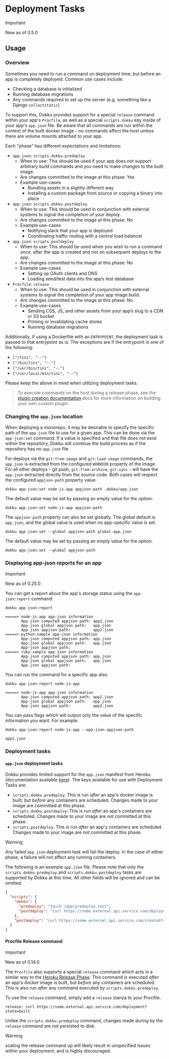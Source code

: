 # Deployment Tasks

> [!IMPORTANT]
> New as of 0.5.0

## Usage

### Overview

Sometimes you need to run a command on deployment time, but before an app is completely deployed. Common use cases include:

- Checking a database is initialized
- Running database migrations
- Any commands required to set up the server (e.g. something like a Django `collectstatic`)

To support this, Dokku provides support for a special `release` command within your app's `Procfile`, as well as a special `scripts.dokku` key inside of your app's `app.json` file. Be aware that all commands are run within the context of the built docker image - no commands affect the host unless there are volume mounts attached to your app.

Each "phase" has different expectations and limitations:

- `app.json`: `scripts.dokku.predeploy`
    - When to use: This should be used if your app does not support arbitrary build commands and you need to make changes to the built image.
    - Are changes committed to the image at this phase: Yes
    - Example use-cases
        - Bundling assets in a slightly different way
        - Installing a custom package from source or copying a binary into place
- `app.json`: `scripts.dokku.postdeploy`
    - When to use: This should be used in conjunction with external systems to signal the completion of your deploy.
    - Are changes committed to the image at this phase: No
    - Example use-cases
        - Notifying slack that your app is deployed
        - Coordinating traffic routing with a central load balancer
- `app.json`: `scripts.postdeploy`
    - When to use: This should be used when you wish to run a command _once_, after the app is created and not on subsequent deploys to the app.
    - Are changes committed to the image at this phase: No
    - Example use-cases
        - Setting up OAuth clients and DNS
        - Loading seed/test data into the app’s test database
- `Procfile`: `release`
    - When to use: This should be used in conjunction with external systems to signal the completion of your app image build.
    - Are changes committed to the image at this phase: No
    - Example use-cases
        - Sending CSS, JS, and other assets from your app’s slug to a CDN or S3 bucket
        - Priming or invalidating cache stores
        - Running database migrations

Additionally, if using a Dockerfile with an `ENTRYPOINT`, the deployment task is passed to that entrypoint as is. The exceptions are if the entrypoint is one of the following:

- `["/tini", "--"]`
- `["/bin/tini", "--"]`
- `["/usr/bin/tini", "--"]`
- `["/usr/local/bin/tini", "--"]`

Please keep the above in mind when utilizing deployment tasks.

> To execute commands on the host during a release phase, see the [plugin creation documentation](/docs/development/plugin-creation.md) docs for more information on building your own custom plugin.

### Changing the `app.json` location

When deploying a monorepo, it may be desirable to specify the specific path of the `app.json` file to use for a given app. This can be done via the `app-json:set` command. If a value is specified and that file does not exist within the repository, Dokku will continue the build process as if the repository has no `app.json` file.

For deploys via the `git:from-image` and `git:load-image` commands, the `app.json` is extracted from the configured `WORKDIR` property of the image. For all other deploys - git push, `git:from-archive`, `git:sync` - will have the `app.json` extracted directly from the source code. Both cases will respect the configured `appjson-path` property value.

```shell
dokku app-json:set node-js-app appjson-path .dokku/app.json
```

The default value may be set by passing an empty value for the option:

```shell
dokku app-json:set node-js-app appjson-path
```

The `appjson-path` property can also be set globally. The global default is `app.json`, and the global value is used when no app-specific value is set.

```shell
dokku app-json:set --global appjson-path global-app.json
```

The default value may be set by passing an empty value for the option.

```shell
dokku app-json:set --global appjson-path
```

### Displaying app-json reports for an app

> [!IMPORTANT]
> New as of 0.25.0

You can get a report about the app's storage status using the `app-json:report` command:

```shell
dokku app-json:report
```

```
=====> node-js-app app-json information
       App-json computed appjson path: app2.json
       App-json global appjson path:   app.json
       App-json appjson path:          app2.json
=====> python-sample app-json information
       App-json computed appjson path: app.json
       App-json global appjson path:   app.json
       App-json appjson path:
=====> ruby-sample app-json information
       App-json computed appjson path: app.json
       App-json global appjson path:   app.json
       App-json appjson path:
```

You can run the command for a specific app also.

```shell
dokku app-json:report node-js-app
```

```
=====> node-js-app app-json information
       App-json computed appjson path: app2.json
       App-json global appjson path:   app.json
       App-json appjson path:          app2.json
```

You can pass flags which will output only the value of the specific information you want. For example:

```shell
dokku app-json:report node-js-app --app-json-appjson-path
```

```
app2.json
```

### Deployment tasks

#### `app.json` deployment tasks

Dokku provides limited support for the `app.json` manifest from Heroku (documentation available [here](https://devcenter.heroku.com/articles/app-json-schema)). The keys available for use with Deployment Tasks are:

- `scripts.dokku.predeploy`: This is run _after_ an app's docker image is built, but _before_ any containers are scheduled. Changes made to your image are committed at this phase.
- `scripts.dokku.postdeploy`: This is run _after_ an app's containers are scheduled. Changes made to your image are _not_ committed at this phase.
- `scripts.postdeploy`: This is run _after_ an app's containers are scheduled. Changes made to your image are _not_ committed at this phase.

> [!WARNING]
> Any failed `app.json` deployment task will fail the deploy. In the case of either phase, a failure will not affect any running containers.

The following is an example `app.json` file. Please note that only the `scripts.dokku.predeploy` and `scripts.dokku.postdeploy` tasks are supported by Dokku at this time. All other fields will be ignored and can be omitted.

```json
{
  "scripts": {
    "dokku": {
      "predeploy": "touch /app/predeploy.test",
      "postdeploy": "curl https://some.external.api.service.com/deployment?state=success"
    },
    "postdeploy": "curl https://some.external.api.service.com/created?state=success"
  }
}
```

#### Procfile Release command

> [!IMPORTANT]
> New as of 0.14.0

The `Procfile` also supports a special `release` command which acts in a similar way to the [Heroku Release Phase](https://devcenter.heroku.com/articles/release-phase). This command is executed _after_ an app's docker image is built, but _before_ any containers are scheduled. This is also run _after_ any command executed by `scripts.dokku.predeploy`.

To use the `release` command, simply add a `release` stanza to your Procfile.

```Procfile
release: curl https://some.external.api.service.com/deployment?state=built
```

Unlike the `scripts.dokku.predeploy` command, changes made during by the `release` command are _not_ persisted to disk.

> [!WARNING]
> scaling the release command up will likely result in unspecified issues within your deployment, and is highly discouraged.
